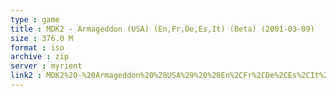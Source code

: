 ```yaml
---
type : game
title : MDK2 - Armageddon (USA) (En,Fr,De,Es,It) (Beta) (2001-03-09)
size : 376.0 M
format : iso
archive : zip
server : myrient
link2 : MDK2%20-%20Armageddon%20%28USA%29%20%28En%2CFr%2CDe%2CEs%2CIt%29%20%28Beta%29%20%282001-03-09%29
---
```


